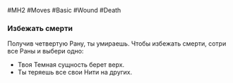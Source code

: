 #MH2 #Moves #Basic #Wound #Death 

### **Избежать смерти** 

Получив четвертую Рану, ты умираешь. Чтобы избежать смерти, сотри все Раны и выбери одно: 
- Твоя Темная сущность берет верх. 
- Ты теряешь все свои Нити на других.